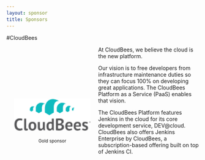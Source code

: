 ```yaml
---
layout: sponsor
title: Sponsors
---
```

#CloudBees
<div style="width:200px;float:left;padding:20px">
  <div style="height:200px;position:relative;">
    <a href="http://www.cloudbees.com" target="_blank"><img style="position: absolute; bottom: 0;width:200px" src="/images/CloudBees-logo.png" /></a>
  </div>
  <div style="height:40px;text-align:center;font-size:82%;padding-top:20px;">Gold  sponsor</div>
</div>


At CloudBees, we believe the cloud is the new platform. 

Our vision is to free developers from infrastructure maintenance duties so they can focus 100% on developing great applications. The CloudBees Platform as a Service (PaaS) enables that vision.

The CloudBees Platform features Jenkins in the cloud for its core development service, DEV@cloud. CloudBees also offers Jenkins Enterprise by CloudBees, a subscription-based offering built on top of Jenkins CI.
